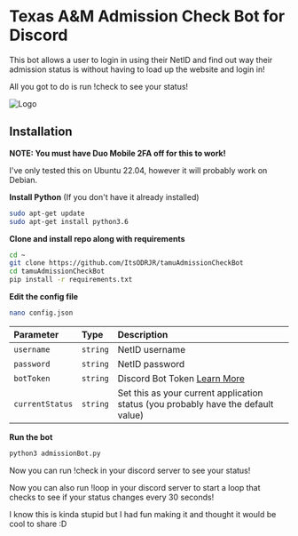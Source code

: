 # Texas A&M Admission Check Bot for Discord

This bot allows a user to login in using their NetID and find out way their admission status is without having to load up the website and login in!

All you got to do is run !check to see your status!


![Logo](https://cdn.itsodrjr.dev/tmp/api/public/dl/_G_t2pJE?inline=true)


## Installation

**NOTE: You must have Duo Mobile 2FA off for this to work!**

I've only tested this on Ubuntu 22.04, however it will probably work on Debian. 

**Install Python** (If you don't have it already installed)
```bash
sudo apt-get update
sudo apt-get install python3.6
```
**Clone and install repo along with requirements**
```bash
cd ~
git clone https://github.com/ItsODRJR/tamuAdmissionCheckBot
cd tamuAdmissionCheckBot
pip install -r requirements.txt
```
**Edit the config file**
```bash
nano config.json
```
| Parameter | Type     | Description                |
| :-------- | :------- | :------------------------- |
| `username` | `string` | NetID username |
| `password` | `string` | NetID password |
| `botToken` | `string` | Discord Bot Token [Learn More](https://discord.com/developers) |
| `currentStatus` | `string` | Set this as your current application status (you probably have the default value) |

**Run the bot**
```bash
python3 admissionBot.py
```

Now you can run !check in your discord server to see your status!

Now you can also run !loop in your discord server to start a loop that checks to see if your status changes every 30 seconds!

I know this is kinda stupid but I had fun making it and thought it would be cool to share :D